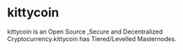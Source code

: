 # kittycoin
kittycoin is an Open Source ,Secure and Decentralized Cryptocurrency.kittycoin has Tiered/Levelled Masternodes.
